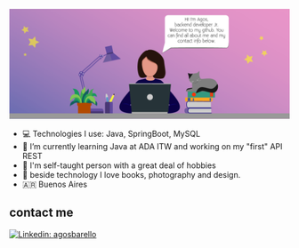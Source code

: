 
<!-- ![alt text](https://github.com/AgosBC/agosbc/blob/main/gitimg.png?raw=true) -->

<p align="center">
  <img src="https://github.com/AgosBC/agosbc/blob/main/banner.png" width="1120" title="hover text">
  
</p>




- :computer: Technologies I use: Java, SpringBoot, MySQL
- 🌱 I’m currently learning Java at ADA ITW and working on my "first" API REST
- :book: I'm self-taught person with a great deal of hobbies
- :sparkling_heart: beside technology I love books, photography and design.
- :argentina: Buenos Aires
## contact me

 [![Linkedin: agosbarello](https://img.shields.io/badge/-AgosBarello-blue?style=flat-square&logo=Linkedin&logoColor=white&link=https://www.linkedin.com/in/agostina-barello-5b9059177/)](https://www.linkedin.com/in/agostina-barello)
 





<!--
<br />

## Languages and Tools:

<img align="left" alt="Java" src="https://github.com/yurijserrano/Github-Profile-Readme-Logos/blob/master/programming%20languages/java.svg" height="64"/>

<img align="left" alt="Springboot" src="https://github.com/yurijserrano/Github-Profile-Readme-Logos/blob/master/frameworks/spring.svg" height="48"/>

<img align="left" alt="mysql" src="https://github.com/yurijserrano/Github-Profile-Readme-Logos/blob/master/databases/mysql.svg" height="48"/>

<img align="left" alt="vscode" src="https://github.com/yurijserrano/Github-Profile-Readme-Logos/blob/master/text%20editors/vscode.svg" height="48"/>






<img src="https://raw.githubusercontent.com/AgosBC/agosbc/main/gitimgr.jpg?raw=true" />>



<br />

-->


